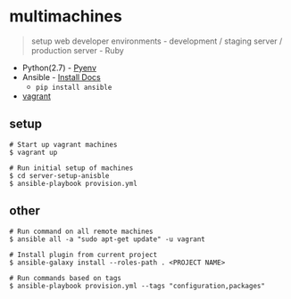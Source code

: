 # multimachines
> setup web developer environments - development / staging server / production server - Ruby

- Python(2.7) - [Pyenv](https://github.com/yyuu/pyenv)
- Ansible - [Install Docs](http://docs.ansible.com/ansible/intro_installation.html)
  - ```pip install ansible```
- [vagrant](https://www.vagrantup.com/)

## setup
```
# Start up vagrant machines
$ vagrant up

# Run initial setup of machines
$ cd server-setup-anisble
$ ansible-playbook provision.yml
```

## other
```
# Run command on all remote machines
$ ansible all -a "sudo apt-get update" -u vagrant

# Install plugin from current project
$ ansible-galaxy install --roles-path . <PROJECT NAME>

# Run commands based on tags
$ ansible-playbook provision.yml --tags "configuration,packages"
```
